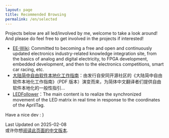 ```yaml
---
layout: page
title: Recommended Browsing
permalink: /en/selected
---
```


Projects below are all led/involved by me, welcome to take a look around! And please do feel free to get involved in the projects if interested!

- [EE-Wiki](https://ee-wiki.tidalforce.cn/): Committed to becoming a free and open and continuously updated electronics industry-related knowledge integration site, from the basics of analog and digital electricity, to FPGA development, embedded development, and then to the electronics competitions, smart car racing, etc.
- [大陆简中自由软件本地化工作指南](https://aosc-dev.github.io/l10n4zh-cookbook)：由发行自安同开源社区的《大陆简中自由软件本地化工作指南》（PDF 版本）演变而来，为简体中文翻译者们提供自由软件本地化的一般性指引…
- [LEDFollower](https://www.github.com/tenktau/LEDFollower)：The main content is to realize the synchronized movement of the LED matrix in real time in response to the coordinates of the AprilTag.

Have a nice dev : )

<div class="footer-description">Last Updated on 2025-02-08<br>或许你想<a href="/selected.html">阅读此页面的中文版本</a>.</div>